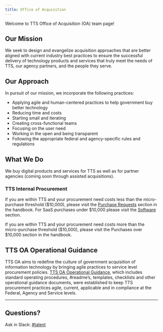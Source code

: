 ```yaml
---
title: Office of Acquisition
---
```


Welcome to TTS Office of Acquisition (OA) team page!

## Our Mission

We seek to design and evangelize acquisition approaches that are better aligned with current industry best practices to ensure 
the successful delivery of technology products and services that truly meet the needs of TTS, our agency partners, and the 
people they serve. 

## Our Approach

In pursuit of our mission, we incorporate the following practices:

* Applying agile and human-centered practices to help government buy better technology
* Reducing time and costs
* Starting small and iterating
* Creating cross-functional teams
* Focusing on the user need
* Working in the open and being transparent
* Following the appropriate federal and agency-specific rules and regulations

## What We Do

We buy digital products and services for TTS as well as for partner agencies (coming soon through assisted acquisitions).

### TTS Internal Procurement

If you are within TTS and your procurement need costs less than the micro-purchase threshold ($10,000), please visit the 
[Purchase Requests](/purchase-requests) section in the handbook. For SaaS purchases under $10,000 please visit the 
[Software](/software) section. 

If you are within TTS and your procurement need costs more than the micro-purchase threshold ($10,000), please visit the 
Purchases over $10,000 section in the handbook.

## TTS OA Operational Guidance

TTS OA aims to redefine the culture of government acquisition of information technology by bringing agile practices to service
level procurement policies. [TTS OA Operational Guidance](https://handbook.18f.gov/acquisition/), which includes standard 
operating procedures, #readme’s, templates, checklists and other operational guidance documents, were established to keep TTS
procurement practices agile, current, applicable and in compliance at the Federal, Agency and Service levels. 

---

## Questions?

Ask in Slack: [#talent](https://gsa-tts.slack.com/messages/tts-oa-internalbuy/)
